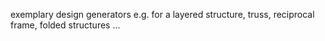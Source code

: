 exemplary design generators
e.g. for a layered structure, truss, reciprocal frame, folded structures ...

